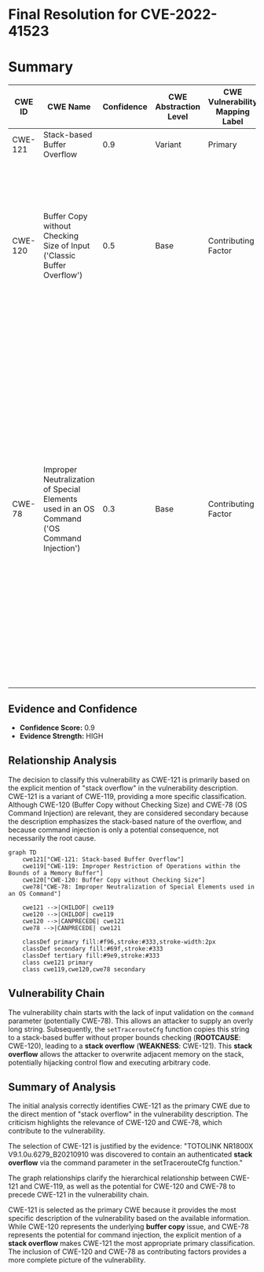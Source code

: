 # Final Resolution for CVE-2022-41523

# Summary

| CWE ID | CWE Name | Confidence | CWE Abstraction Level | CWE Vulnerability Mapping Label | CWE-Vulnerability Mapping Notes |
|---|---|---|---|---|---|
| CWE-121 | Stack-based Buffer Overflow | 0.9 | Variant | Primary | Allowed |
| CWE-120 | Buffer Copy without Checking Size of Input ('Classic Buffer Overflow') | 0.5 | Base | Contributing Factor | While CWE-121 is more precise because the vulnerability description explicitly mentions a stack overflow, the core problem stems from a buffer copy without checking the size of the input. |
| CWE-78 | Improper Neutralization of Special Elements used in an OS Command ('OS Command Injection') | 0.3 | Base | Contributing Factor | While command injection *might* be a consequence if the `command` parameter is used to construct and execute OS commands without proper sanitization, the root cause is the unbounded copy of data into a stack buffer. The lack of proper input validation of the `command` parameter contributes to the exploitable nature of the buffer overflow, but the primary issue is the overflow itself. |

## Evidence and Confidence

*   **Confidence Score:** 0.9
*   **Evidence Strength:** HIGH

## Relationship Analysis

The decision to classify this vulnerability as CWE-121 is primarily based on the explicit mention of "stack overflow" in the vulnerability description. CWE-121 is a variant of CWE-119, providing a more specific classification. Although CWE-120 (Buffer Copy without Checking Size) and CWE-78 (OS Command Injection) are relevant, they are considered secondary because the description emphasizes the stack-based nature of the overflow, and because command injection is only a potential consequence, not necessarily the root cause.

```mermaid
graph TD
    cwe121["CWE-121: Stack-based Buffer Overflow"]
    cwe119["CWE-119: Improper Restriction of Operations within the Bounds of a Memory Buffer"]
    cwe120["CWE-120: Buffer Copy without Checking Size"]
    cwe78["CWE-78: Improper Neutralization of Special Elements used in an OS Command"]

    cwe121 -->|CHILDOF| cwe119
    cwe120 -->|CHILDOF| cwe119
    cwe120 -->|CANPRECEDE| cwe121
    cwe78 -->|CANPRECEDE| cwe121

    classDef primary fill:#f96,stroke:#333,stroke-width:2px
    classDef secondary fill:#69f,stroke:#333
    classDef tertiary fill:#9e9,stroke:#333
    class cwe121 primary
    class cwe119,cwe120,cwe78 secondary
```

## Vulnerability Chain

The vulnerability chain starts with the lack of input validation on the `command` parameter (potentially CWE-78). This allows an attacker to supply an overly long string. Subsequently, the `setTracerouteCfg` function copies this string to a stack-based buffer without proper bounds checking (**ROOTCAUSE**: CWE-120), leading to a **stack overflow** (**WEAKNESS**: CWE-121). This **stack overflow** allows the attacker to overwrite adjacent memory on the stack, potentially hijacking control flow and executing arbitrary code.

## Summary of Analysis

The initial analysis correctly identifies CWE-121 as the primary CWE due to the direct mention of "stack overflow" in the vulnerability description. The criticism highlights the relevance of CWE-120 and CWE-78, which contribute to the vulnerability.

The selection of CWE-121 is justified by the evidence: "TOTOLINK NR1800X V9.1.0u.6279_B20210910 was discovered to contain an authenticated **stack overflow** via the command parameter in the setTracerouteCfg function."

The graph relationships clarify the hierarchical relationship between CWE-121 and CWE-119, as well as the potential for CWE-120 and CWE-78 to precede CWE-121 in the vulnerability chain.

CWE-121 is selected as the primary CWE because it provides the most specific description of the vulnerability based on the available information. While CWE-120 represents the underlying **buffer copy** issue, and CWE-78 represents the potential for command injection, the explicit mention of a **stack overflow** makes CWE-121 the most appropriate primary classification. The inclusion of CWE-120 and CWE-78 as contributing factors provides a more complete picture of the vulnerability.